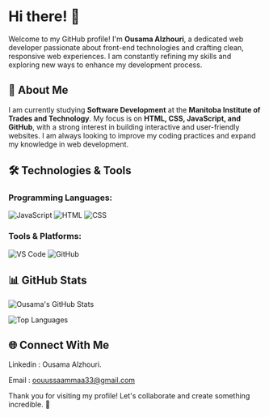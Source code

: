 # Hi there! 👋

Welcome to my GitHub profile! I'm **Ousama Alzhouri**, a dedicated web developer passionate about front-end technologies and crafting clean, responsive web experiences. I am constantly refining my skills and exploring new ways to enhance my development process.

## 🚀 About Me
I am currently studying **Software Development** at the **Manitoba Institute of Trades and Technology**. My focus is on **HTML, CSS, JavaScript, and GitHub**, with a strong interest in building interactive and user-friendly websites. I am always looking to improve my coding practices and expand my knowledge in web development.

## 🛠️ Technologies & Tools
### Programming Languages:
![JavaScript](https://img.shields.io/badge/JavaScript-F7DF1E?style=for-the-badge&logo=javascript&logoColor=black)
![HTML](https://img.shields.io/badge/HTML5-E34F26?style=for-the-badge&logo=html5&logoColor=white)
![CSS](https://img.shields.io/badge/CSS3-1572B6?style=for-the-badge&logo=css3&logoColor=white)

### Tools & Platforms:
![VS Code](https://img.shields.io/badge/VS%20Code-007ACC?style=for-the-badge&logo=visualstudiocode&logoColor=white)
![GitHub](https://img.shields.io/badge/GitHub-181717?style=for-the-badge&logo=github&logoColor=white)

## 📊 GitHub Stats
![Ousama's GitHub Stats](https://github-readme-stats.vercel.app/api?username=OusamaAlzhouri&show_icons=true&theme=radical)

![Top Languages](https://github-readme-stats.vercel.app/api/top-langs/?username=OusamaAlzhouri&layout=compact&theme=radical)

## 🌐 Connect With Me
Linkedin : Ousama Alzhouri.

Email : oouussaammaa33@gmail.com

Thank you for visiting my profile! Let's collaborate and create something incredible. 🚀


<!--
**OusamaAlzhouri/OusamaAlzhouri** is a ✨ _special_ ✨ repository because its `README.md` (this file) appears on your GitHub profile.

Here are some ideas to get you started:

- 🔭 I’m currently working on ...
- 🌱 I’m currently learning ...
- 👯 I’m looking to collaborate on ...
- 🤔 I’m looking for help with ...
- 💬 Ask me about ...
- 📫 How to reach me: ...
- 😄 Pronouns: ...
- ⚡ Fun fact: ...
-->
